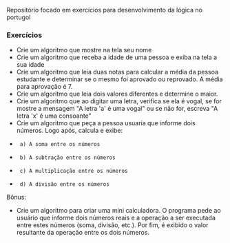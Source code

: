 Repositório focado em exercícios para desenvolvimento da lógica no portugol


### Exercícios 

- Crie um algoritmo que mostre na tela seu nome
- Crie um algoritmo que receba a idade de uma pessoa e exiba na tela a sua idade
- Crie um algoritmo que leia duas notas para calcular a média da pessoa estudante e determinar se o mesmo foi aprovado ou reprovado. A média para aprovação é 7.
- Crie um algoritmo que leia dois valores diferentes e determine o maior.
- Crie um algoritmo que ao digitar uma letra, verifica se ela é vogal, se for mostre a mensagem "A letra 'a' é uma vogal" ou se não for, escreva "A letra 'x' é uma consoante"
- Crie um algoritmo que peça a pessoa usuaria que informe dois números. Logo após, calcula e exibe:
 * 		a) A soma entre os números
 * 		b) A subtração entre os números
 * 		c) A multiplicação entre os números
 * 		d) A divisão entre os números


Bônus:

- Crie um algoritmo para criar uma mini calculadora. O programa pede ao usuário que informe dois números reais e a operação a ser executada entre estes números (soma, divisão, etc.).  Por fim, é exibido o valor resultante da operação entre os dois números.
